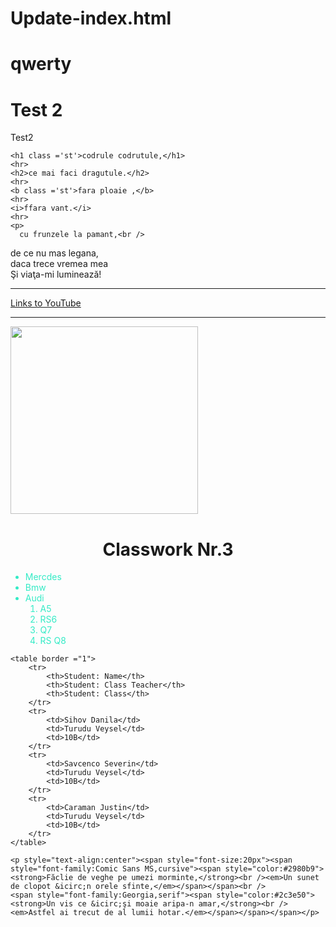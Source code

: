 # Update-index.html
<html lang="en">
<head>
    <meta charset="UTF-8">
    <meta name="viewport" content="width=device-width, initial-scale=1.0">
    <title>BTest 1</title>
    <style>
        tr {
            color:#71eb34;
            text-align:center;
            font-size:'14px';
        }
        .st{
            color:#34ebc6;
            text-align:center;
            font-size:'16px';
        }
        .ft{
            color:#34ebc6;
            font-size:'18px';
        }
    </style>
</head>
<body>
    <h1>qwerty</h1>
    <h1>Test 2</h1>
    <p>Test2</p>

    <h1 class ='st'>codrule codrutule,</h1>
    <hr>
    <h2>ce mai faci dragutule.</h2>
    <hr>
    <b class ='st'>fara ploaie ,</b>
    <hr>
    <i>ffara vant.</i>
    <hr>
    <p>
      cu frunzele la pamant,<br />
  de ce nu mas legana,<br />
  daca trece vremea mea<br />
  Şi viaţa-mi luminează!<br />
    </p>
    <hr>
    <a href = "https://www.youtube.com"> Links to YouTube </a>
    <hr>
    <img src = "https://www.google.com/url?sa=i&url=https%3A%2F%2Fro.wikipedia.org%2Fwiki%2FMihai_Eminescu&psig=AOvVaw0-O4kb3B2ZY444W1tBBM8W&ust=1699191879233000&source=images&cd=vfe&opi=89978449&ved=0CBIQjRxqFwoTCOjdgZW9qoIDFQAAAAAdAAAAABAc" height = "300px" width = "300px">
    <br>
    <h1 style="text-align:center"><b>Classwork Nr.3</b></h1>
    <ul>
        <li class ='ft' >Mercdes</li>
        <li class ='ft'>Bmw</li>
        <li class ='ft'>Audi
            <ol>
                <li>A5</li>
                <li>RS6</li>
                <li>Q7</li>
                <li>RS Q8</li>
            </ol>
        </li>
    </ul>

    <table border ="1">
        <tr>
            <th>Student: Name</th>
            <th>Student: Class Teacher</th>
            <th>Student: Class</th>
        </tr>
        <tr>
            <td>Sihov Danila</td>
            <td>Turudu Veysel</td>
            <td>10B</td>
        </tr>
        <tr>
            <td>Savcenco Severin</td>
            <td>Turudu Veysel</td>
            <td>10B</td> 
        </tr>
        <tr>
            <td>Caraman Justin</td>
            <td>Turudu Veysel</td>
            <td>10B</td>
        </tr>
    </table>

    <p style="text-align:center"><span style="font-size:20px"><span style="font-family:Comic Sans MS,cursive"><span style="color:#2980b9"><strong>Făclie de veghe pe umezi morminte,</strong><br /><em>Un sunet de clopot &icirc;n orele sfinte,</em></span></span><br />
    <span style="font-family:Georgia,serif"><span style="color:#2c3e50"><strong>Un vis ce &icirc;şi moaie aripa-n amar,</strong><br /><em>Astfel ai trecut de al lumii hotar.</em></span></span></span></p>

    
</body>
</html>
